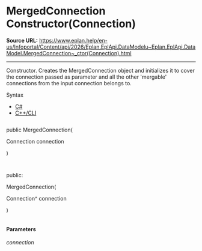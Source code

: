 # MergedConnection Constructor(Connection)

**Source URL:** https://www.eplan.help/en-us/Infoportal/Content/api/2026/Eplan.EplApi.DataModelu~Eplan.EplApi.DataModel.MergedConnection~_ctor(Connection).html

---

Constructor. Creates the MergedConnection object and initializes it to cover the connection passed as parameter and all the other 'mergable' connections from the input connection belongs to.

Syntax

- [C#](#i-syntax-CS)
- [C++/CLI](#i-syntax-CPP2005)

```
```
public MergedConnection( 

   Connection connection

)
```
```

```
```
public:

MergedConnection( 

   Connection^ connection

)
```
```

#### Parameters

*connection*

